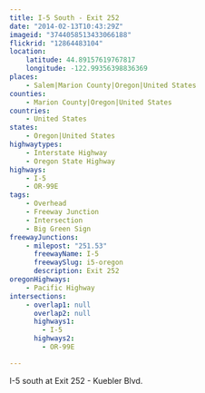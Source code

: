 ```yaml
---
title: I-5 South - Exit 252
date: "2014-02-13T10:43:29Z"
imageid: "3744058513433066188"
flickrid: "12864483104"
location:
    latitude: 44.89157619767817
    longitude: -122.99356398836369
places:
    - Salem|Marion County|Oregon|United States
counties:
    - Marion County|Oregon|United States
countries:
    - United States
states:
    - Oregon|United States
highwaytypes:
    - Interstate Highway
    - Oregon State Highway
highways:
    - I-5
    - OR-99E
tags:
    - Overhead
    - Freeway Junction
    - Intersection
    - Big Green Sign
freewayJunctions:
    - milepost: "251.53"
      freewayName: I-5
      freewaySlug: i5-oregon
      description: Exit 252
oregonHighways:
    - Pacific Highway
intersections:
    - overlap1: null
      overlap2: null
      highways1:
        - I-5
      highways2:
        - OR-99E

---
```

I-5 south at Exit 252 - Kuebler Blvd.